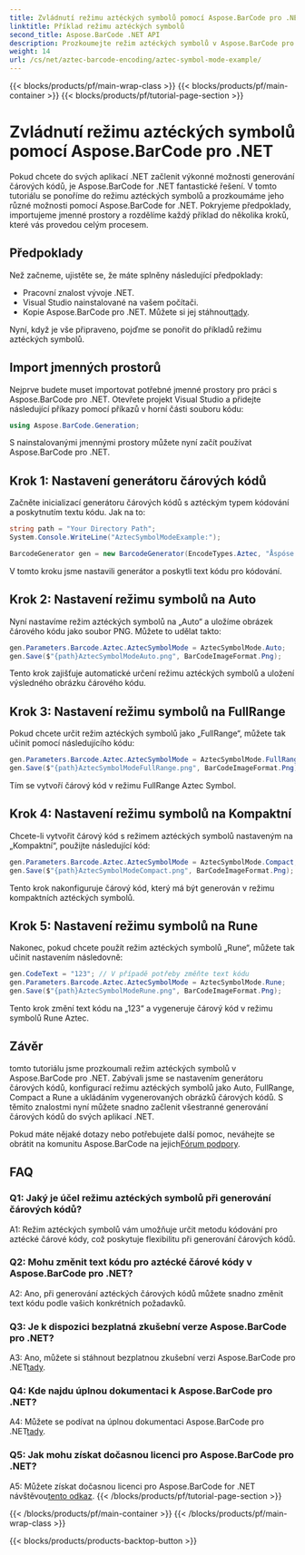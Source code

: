 ```yaml
---
title: Zvládnutí režimu aztéckých symbolů pomocí Aspose.BarCode pro .NET
linktitle: Příklad režimu aztéckých symbolů
second_title: Aspose.BarCode .NET API
description: Prozkoumejte režim aztéckých symbolů v Aspose.BarCode pro .NET a naučte se, jak snadno generovat univerzální čárové kódy. V tomto komplexním tutoriálu si osvojte režimy Auto, FullRange, Compact a Rune.
weight: 14
url: /cs/net/aztec-barcode-encoding/aztec-symbol-mode-example/
---
```


{{< blocks/products/pf/main-wrap-class >}}
{{< blocks/products/pf/main-container >}}
{{< blocks/products/pf/tutorial-page-section >}}

# Zvládnutí režimu aztéckých symbolů pomocí Aspose.BarCode pro .NET

Pokud chcete do svých aplikací .NET začlenit výkonné možnosti generování čárových kódů, je Aspose.BarCode for .NET fantastické řešení. V tomto tutoriálu se ponoříme do režimu aztéckých symbolů a prozkoumáme jeho různé možnosti pomocí Aspose.BarCode for .NET. Pokryjeme předpoklady, importujeme jmenné prostory a rozdělíme každý příklad do několika kroků, které vás provedou celým procesem.

## Předpoklady

Než začneme, ujistěte se, že máte splněny následující předpoklady:

- Pracovní znalost vývoje .NET.
- Visual Studio nainstalované na vašem počítači.
-  Kopie Aspose.BarCode pro .NET. Můžete si jej stáhnout[tady](https://releases.aspose.com/barcode/net/).

Nyní, když je vše připraveno, pojďme se ponořit do příkladů režimu aztéckých symbolů.

## Import jmenných prostorů

Nejprve budete muset importovat potřebné jmenné prostory pro práci s Aspose.BarCode pro .NET. Otevřete projekt Visual Studio a přidejte následující příkazy pomocí příkazů v horní části souboru kódu:

```csharp
using Aspose.BarCode.Generation;
```

S nainstalovanými jmennými prostory můžete nyní začít používat Aspose.BarCode pro .NET.

## Krok 1: Nastavení generátoru čárových kódů

Začněte inicializací generátoru čárových kódů s aztéckým typem kódování a poskytnutím textu kódu. Jak na to:

```csharp
string path = "Your Directory Path";
System.Console.WriteLine("AztecSymbolModeExample:");

BarcodeGenerator gen = new BarcodeGenerator(EncodeTypes.Aztec, "Åspóse.Barcóde©");
```

V tomto kroku jsme nastavili generátor a poskytli text kódu pro kódování.

## Krok 2: Nastavení režimu symbolů na Auto

Nyní nastavíme režim aztéckých symbolů na „Auto“ a uložíme obrázek čárového kódu jako soubor PNG. Můžete to udělat takto:

```csharp
gen.Parameters.Barcode.Aztec.AztecSymbolMode = AztecSymbolMode.Auto;
gen.Save($"{path}AztecSymbolModeAuto.png", BarCodeImageFormat.Png);
```

Tento krok zajišťuje automatické určení režimu aztéckých symbolů a uložení výsledného obrázku čárového kódu.

## Krok 3: Nastavení režimu symbolů na FullRange

Pokud chcete určit režim aztéckých symbolů jako „FullRange“, můžete tak učinit pomocí následujícího kódu:

```csharp
gen.Parameters.Barcode.Aztec.AztecSymbolMode = AztecSymbolMode.FullRange;
gen.Save($"{path}AztecSymbolModeFullRange.png", BarCodeImageFormat.Png);
```

Tím se vytvoří čárový kód v režimu FullRange Aztec Symbol.

## Krok 4: Nastavení režimu symbolů na Kompaktní

Chcete-li vytvořit čárový kód s režimem aztéckých symbolů nastaveným na „Kompaktní“, použijte následující kód:

```csharp
gen.Parameters.Barcode.Aztec.AztecSymbolMode = AztecSymbolMode.Compact;
gen.Save($"{path}AztecSymbolModeCompact.png", BarCodeImageFormat.Png);
```

Tento krok nakonfiguruje čárový kód, který má být generován v režimu kompaktních aztéckých symbolů.

## Krok 5: Nastavení režimu symbolů na Rune

Nakonec, pokud chcete použít režim aztéckých symbolů „Rune“, můžete tak učinit nastavením následovně:

```csharp
gen.CodeText = "123"; // V případě potřeby změňte text kódu
gen.Parameters.Barcode.Aztec.AztecSymbolMode = AztecSymbolMode.Rune;
gen.Save($"{path}AztecSymbolModeRune.png", BarCodeImageFormat.Png);
```

Tento krok změní text kódu na „123“ a vygeneruje čárový kód v režimu symbolů Rune Aztec.

## Závěr

tomto tutoriálu jsme prozkoumali režim aztéckých symbolů v Aspose.BarCode pro .NET. Zabývali jsme se nastavením generátoru čárových kódů, konfigurací režimu aztéckých symbolů jako Auto, FullRange, Compact a Rune a ukládáním vygenerovaných obrázků čárových kódů. S těmito znalostmi nyní můžete snadno začlenit všestranné generování čárových kódů do svých aplikací .NET.

 Pokud máte nějaké dotazy nebo potřebujete další pomoc, neváhejte se obrátit na komunitu Aspose.BarCode na jejich[Fórum podpory](https://forum.aspose.com/c/barcode/13).

## FAQ

### Q1: Jaký je účel režimu aztéckých symbolů při generování čárových kódů?

A1: Režim aztéckých symbolů vám umožňuje určit metodu kódování pro aztécké čárové kódy, což poskytuje flexibilitu při generování čárových kódů.

### Q2: Mohu změnit text kódu pro aztécké čárové kódy v Aspose.BarCode pro .NET?

A2: Ano, při generování aztéckých čárových kódů můžete snadno změnit text kódu podle vašich konkrétních požadavků.

### Q3: Je k dispozici bezplatná zkušební verze Aspose.BarCode pro .NET?

A3: Ano, můžete si stáhnout bezplatnou zkušební verzi Aspose.BarCode pro .NET[tady](https://releases.aspose.com/).

### Q4: Kde najdu úplnou dokumentaci k Aspose.BarCode pro .NET?

 A4: Můžete se podívat na úplnou dokumentaci Aspose.BarCode pro .NET[tady](https://reference.aspose.com/barcode/net/).

### Q5: Jak mohu získat dočasnou licenci pro Aspose.BarCode pro .NET?

 A5: Můžete získat dočasnou licenci pro Aspose.BarCode for .NET návštěvou[tento odkaz](https://purchase.aspose.com/temporary-license/).
{{< /blocks/products/pf/tutorial-page-section >}}

{{< /blocks/products/pf/main-container >}}
{{< /blocks/products/pf/main-wrap-class >}}

{{< blocks/products/products-backtop-button >}}
